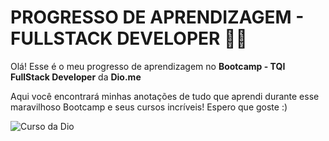# PROGRESSO DE APRENDIZAGEM - FULLSTACK DEVELOPER :man_technologist:



Olá! Esse é o meu progresso de aprendizagem no **Bootcamp - TQI FullStack Developer** da **Dio.me**

Aqui você encontrará minhas anotações de tudo que aprendi durante esse maravilhoso Bootcamp e seus cursos incríveis! Espero que goste :)


![Curso da Dio](https://user-images.githubusercontent.com/106972475/175658506-8f63edac-318c-4415-b06d-89f0e0274985.PNG)

